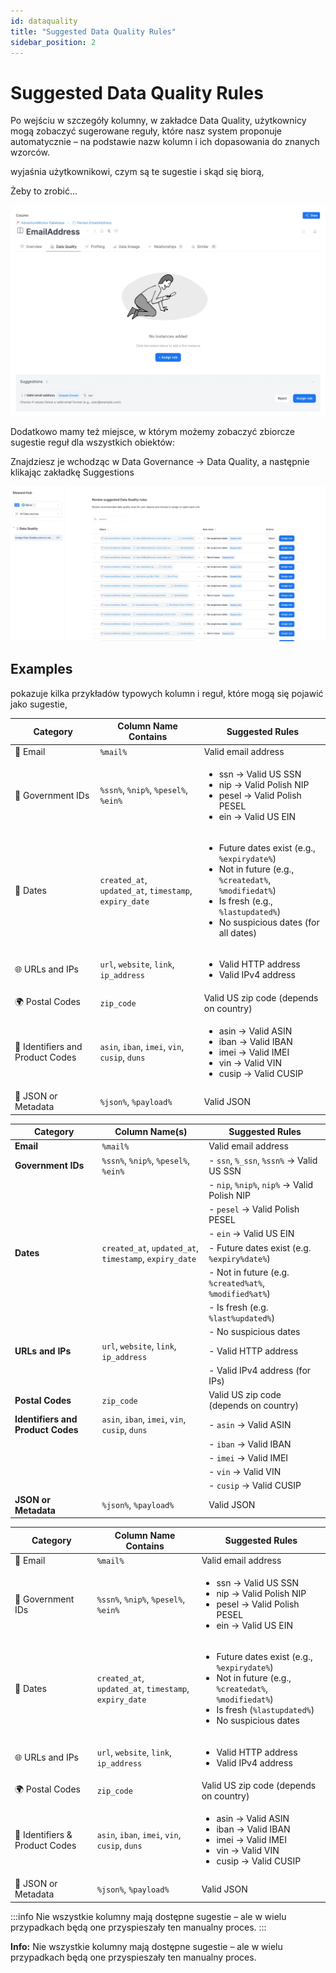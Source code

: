 ```yaml
---
id: dataquality
title: "Suggested Data Quality Rules"
sidebar_position: 2
---
```

# Suggested Data Quality Rules

Po wejściu w szczegóły kolumny, w zakładce Data Quality, użytkownicy mogą zobaczyć sugerowane reguły, które nasz system proponuje automatycznie – na podstawie nazw kolumn i ich dopasowania do znanych wzorców.

wyjaśnia użytkownikowi, czym są te sugestie i skąd się biorą,

Żeby to zrobić...

![alt text](Zrzut_ekranu_2025-07-30_o_11.39.18.webp)

Dodatkowo mamy też miejsce, w którym możemy zobaczyć zbiorcze sugestie reguł dla wszystkich obiektów:

Znajdziesz je wchodząc w Data Governance → Data Quality, a następnie klikając zakładkę Suggestions

![alt text](Zrzut_ekranu_2025-07-30_o_11.40.09.webp)

## Examples

pokazuje kilka przykładów typowych kolumn i reguł, które mogą się pojawić jako sugestie,

<table>
  <thead>
    <tr>
      <th>Category</th>
      <th>Column Name Contains</th>
      <th>Suggested Rules</th>
    </tr>
  </thead>
  <tbody>
    <tr>
      <td>📧 Email</td>
      <td><code>%mail%</code></td>
      <td>Valid email address</td>
    </tr>
    <tr>
      <td>🪪 Government IDs</td>
      <td><code>%ssn%</code>, <code>%nip%</code>, <code>%pesel%</code>, <code>%ein%</code></td>
      <td>
        <ul>
          <li>ssn → Valid US SSN</li>
          <li>nip → Valid Polish NIP</li>
          <li>pesel → Valid Polish PESEL</li>
          <li>ein → Valid US EIN</li>
        </ul>
      </td>
    </tr>
    <tr>
      <td>📅 Dates</td>
      <td><code>created_at</code>, <code>updated_at</code>, <code>timestamp</code>, <code>expiry_date</code></td>
      <td>
        <ul>
          <li>Future dates exist (e.g., <code>%expirydate%</code>)</li>
          <li>Not in future (e.g., <code>%createdat%</code>, <code>%modifiedat%</code>)</li>
          <li>Is fresh (e.g., <code>%lastupdated%</code>)</li>
          <li>No suspicious dates (for all dates)</li>
        </ul>
      </td>
    </tr>
    <tr>
      <td>🌐 URLs and IPs</td>
      <td><code>url</code>, <code>website</code>, <code>link</code>, <code>ip_address</code></td>
      <td>
        <ul>
          <li>Valid HTTP address</li>
          <li>Valid IPv4 address</li>
        </ul>
      </td>
    </tr>
    <tr>
      <td>🌍 Postal Codes</td>
      <td><code>zip_code</code></td>
      <td>Valid US zip code (depends on country)</td>
    </tr>
    <tr>
      <td>🔢 Identifiers and Product Codes</td>
      <td><code>asin</code>, <code>iban</code>, <code>imei</code>, <code>vin</code>, <code>cusip</code>, <code>duns</code></td>
      <td>
        <ul>
          <li>asin → Valid ASIN</li>
          <li>iban → Valid IBAN</li>
          <li>imei → Valid IMEI</li>
          <li>vin → Valid VIN</li>
          <li>cusip → Valid CUSIP</li>
        </ul>
      </td>
    </tr>
    <tr>
      <td>🧾 JSON or Metadata</td>
      <td><code>%json%</code>, <code>%payload%</code></td>
      <td>Valid JSON</td>
    </tr>
  </tbody>
</table>

| Category                    | Column Name(s)                                      | Suggested Rules                                        |
|----------------------------|-----------------------------------------------------|--------------------------------------------------------|
| **Email**                  | `%mail%`                                            | Valid email address                                    |
| **Government IDs**         | `%ssn%`, `%nip%`, `%pesel%`, `%ein%`                | - `ssn`, `%_ssn`, `%ssn%` → Valid US SSN              |
|                            |                                                     | - `nip`, `%nip%`, `nip%` → Valid Polish NIP           |
|                            |                                                     | - `pesel` → Valid Polish PESEL                        |
|                            |                                                     | - `ein` → Valid US EIN                                |
| **Dates**                  | `created_at`, `updated_at`, `timestamp`, `expiry_date` | - Future dates exist (e.g. `%expiry%date%`)       |
|                            |                                                     | - Not in future (e.g. `%created%at%`, `%modified%at%`)|
|                            |                                                     | - Is fresh (e.g. `%last%updated%`)                    |
|                            |                                                     | - No suspicious dates                                 |
| **URLs and IPs**           | `url`, `website`, `link`, `ip_address`              | - Valid HTTP address                                  |
|                            |                                                     | - Valid IPv4 address (for IPs)                        |
| **Postal Codes**           | `zip_code`                                          | Valid US zip code (depends on country)                |
| **Identifiers and Product Codes** | `asin`, `iban`, `imei`, `vin`, `cusip`, `duns` | - `asin` → Valid ASIN                            |
|                            |                                                     | - `iban` → Valid IBAN                                 |
|                            |                                                     | - `imei` → Valid IMEI                                 |
|                            |                                                     | - `vin` → Valid VIN                                   |
|                            |                                                     | - `cusip` → Valid CUSIP                               |
| **JSON or Metadata**       | `%json%`, `%payload%`                               | Valid JSON                                             |

<table>
  <thead>
    <tr>
      <th>Category</th>
      <th>Column Name Contains</th>
      <th>Suggested Rules</th>
    </tr>
  </thead>
  <tbody>
    <tr>
      <td>📧 Email</td>
      <td><code>%mail%</code></td>
      <td>Valid email address</td>
    </tr>
    <tr>
      <td>🪪 Government IDs</td>
      <td><code>%ssn%</code>, <code>%nip%</code>, <code>%pesel%</code>, <code>%ein%</code></td>
      <td>
        <ul>
          <li>ssn → Valid US SSN</li>
          <li>nip → Valid Polish NIP</li>
          <li>pesel → Valid Polish PESEL</li>
          <li>ein → Valid US EIN</li>
        </ul>
      </td>
    </tr>
    <tr>
      <td>📅 Dates</td>
      <td><code>created_at</code>, <code>updated_at</code>, <code>timestamp</code>, <code>expiry_date</code></td>
      <td>
        <ul>
          <li>Future dates exist (e.g., <code>%expirydate%</code>)</li>
          <li>Not in future (e.g., <code>%createdat%</code>, <code>%modifiedat%</code>)</li>
          <li>Is fresh (<code>%lastupdated%</code>)</li>
          <li>No suspicious dates</li>
        </ul>
      </td>
    </tr>
    <tr>
      <td>🌐 URLs and IPs</td>
      <td><code>url</code>, <code>website</code>, <code>link</code>, <code>ip_address</code></td>
      <td>
        <ul>
          <li>Valid HTTP address</li>
          <li>Valid IPv4 address</li>
        </ul>
      </td>
    </tr>
    <tr>
      <td>🌍 Postal Codes</td>
      <td><code>zip_code</code></td>
      <td>Valid US zip code (depends on country)</td>
    </tr>
    <tr>
      <td>🔢 Identifiers &amp; Product Codes</td>
      <td><code>asin</code>, <code>iban</code>, <code>imei</code>, <code>vin</code>, <code>cusip</code>, <code>duns</code></td>
      <td>
        <ul>
          <li>asin → Valid ASIN</li>
          <li>iban → Valid IBAN</li>
          <li>imei → Valid IMEI</li>
          <li>vin → Valid VIN</li>
          <li>cusip → Valid CUSIP</li>
        </ul>
      </td>
    </tr>
    <tr>
      <td>🧾 JSON or Metadata</td>
      <td><code>%json%</code>, <code>%payload%</code></td>
      <td>Valid JSON</td>
    </tr>
  </tbody>
</table>


:::info
Nie wszystkie kolumny mają dostępne sugestie – ale w wielu przypadkach będą one przyspieszały ten manualny proces. 
:::

<div style={{ borderLeft: '4px solid #2980b9', background: '#ecf6fc', padding: '1em' }}>
  <strong>Info:</strong> Nie wszystkie kolumny mają dostępne sugestie – ale w wielu przypadkach będą one przyspieszały ten manualny proces.
</div>